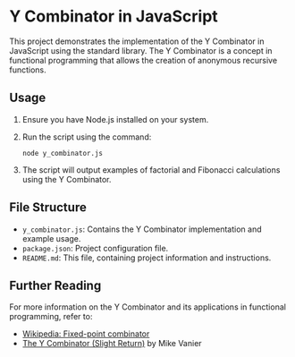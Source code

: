 # Y Combinator in JavaScript

This project demonstrates the implementation of the Y Combinator in JavaScript using the standard library. The Y Combinator is a concept in functional programming that allows the creation of anonymous recursive functions.

## Usage

1. Ensure you have Node.js installed on your system.
2. Run the script using the command:

   ```
   node y_combinator.js
   ```

3. The script will output examples of factorial and Fibonacci calculations using the Y Combinator.

## File Structure

- `y_combinator.js`: Contains the Y Combinator implementation and example usage.
- `package.json`: Project configuration file.
- `README.md`: This file, containing project information and instructions.

## Further Reading

For more information on the Y Combinator and its applications in functional programming, refer to:

- [Wikipedia: Fixed-point combinator](https://en.wikipedia.org/wiki/Fixed-point_combinator)
- [The Y Combinator (Slight Return)](https://mvanier.livejournal.com/2897.html) by Mike Vanier
